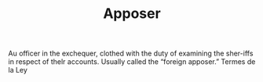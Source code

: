 ---
title: Apposer
permalink: "/definitions/apposer.html"
body: Au officer in the exchequer, clothed with the duty of examining the sher-iffs
  in respect of thelr accounts. Usually called the “foreign apposer.” Termes de la
  Ley
published_at: '2018-07-07'
layout: post
---